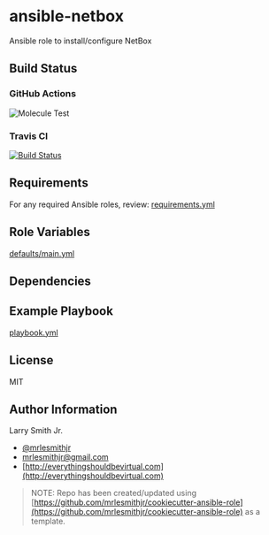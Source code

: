# ansible-netbox

Ansible role to install/configure NetBox

## Build Status

### GitHub Actions

![Molecule Test](https://github.com/mrlesmithjr/ansible-netbox/workflows/Molecule%20Test/badge.svg)

### Travis CI

[![Build Status](https://travis-ci.org/mrlesmithjr/ansible-netbox.svg?branch=master)](https://travis-ci.org/mrlesmithjr/ansible-netbox)

## Requirements

For any required Ansible roles, review:
[requirements.yml](requirements.yml)

## Role Variables

[defaults/main.yml](defaults/main.yml)

## Dependencies

## Example Playbook

[playbook.yml](playbook.yml)

## License

MIT

## Author Information

Larry Smith Jr.

- [@mrlesmithjr](https://twitter.com/mrlesmithjr)
- [mrlesmithjr@gmail.com](mailto:mrlesmithjr@gmail.com)
- [http://everythingshouldbevirtual.com](http://everythingshouldbevirtual.com)

> NOTE: Repo has been created/updated using [https://github.com/mrlesmithjr/cookiecutter-ansible-role](https://github.com/mrlesmithjr/cookiecutter-ansible-role) as a template.

